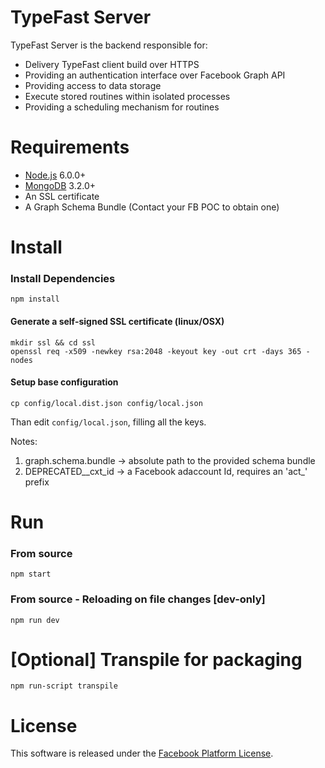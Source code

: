 # TypeFast Server

TypeFast Server is the backend responsible for:
* Delivery TypeFast client build over HTTPS
* Providing an authentication interface over Facebook Graph API
* Providing access to data storage
* Execute stored routines within isolated processes
* Providing a scheduling mechanism for routines

# Requirements

* [Node.js](https://nodejs.org/) 6.0.0+
* [MongoDB](https://www.mongodb.com/community) 3.2.0+
* An SSL certificate
* A Graph Schema Bundle (Contact your FB POC to obtain one)

# Install

### Install Dependencies

    npm install

#### Generate a self-signed SSL certificate (linux/OSX)

    mkdir ssl && cd ssl
    openssl req -x509 -newkey rsa:2048 -keyout key -out crt -days 365 -nodes

#### Setup base configuration

    cp config/local.dist.json config/local.json

Than edit `config/local.json`, filling all the keys.

Notes:
  1. graph.schema.bundle -> absolute path to the provided schema bundle
  2. DEPRECATED__cxt_id -> a Facebook adaccount Id, requires an 'act_' prefix

# Run

### From source

    npm start

### From source - Reloading on file changes [dev-only]

    npm run dev

# [Optional] Transpile for packaging

    npm run-script transpile

# License

This software is released under the [Facebook Platform License](https://github.com/facebook/typefast/blob/master/LICENSE).

